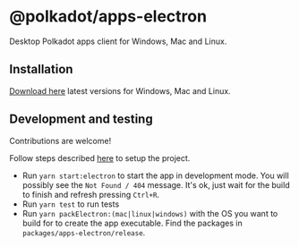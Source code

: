 # @polkadot/apps-electron

Desktop Polkadot apps client for Windows, Mac and Linux.

## Installation

[Download here](https://github.com/polkadot-js/apps/releases/latest) latest versions for Windows, Mac and Linux.

## Development and testing

Contributions are welcome!

Follow steps described [here](https://github.com/polkadot-js/apps#development) to setup the project.

- Run `yarn start:electron` to start the app in development mode. You will possibly see the `Not Found / 404` message. It's ok, just wait for the build to finish and refresh pressing `Ctrl+R`.
- Run `yarn test` to run tests
- Run `yarn packElectron:(mac|linux|windows)` with the OS you want to build for to create the app executable. Find the packages in `packages/apps-electron/release`.

